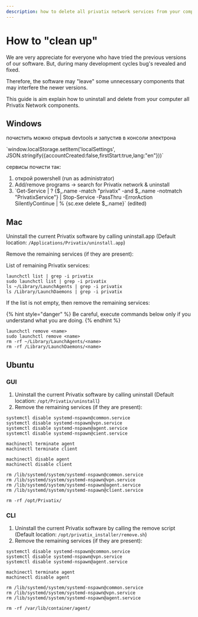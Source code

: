 ```yaml
---
description: how to delete all privatix network services from your computer
---
```


# How to "clean up"

We are very appreciate for everyone who have tried the previous versions of our software.  But, during many development cycles bug's revealed and fixed. 

Therefore, the software may "leave" some unnecessary components that may interfere the newer versions.

This guide is aim explain how to uninstall and delete from your computer all Privatix Network components. 



## **Windows**

почистить можно открыв devtools и запустив в консоли электрона

\`window.localStorage.setItem\('localSettings', JSON.stringify\({accountCreated:false,firstStart:true,lang:"en"}\)\)\`

сервисы почисти так:

1. открой powershell \(run as administrator\)  
2. Add/remove programs -&gt; search for Privatix network & uninstall  
3. \`Get-Service \| ? {$\_.name -match "privatix" -and $\_.name -notmatch "PrivatixService"} \| Stop-Service -PassThru -ErrorAction SilentlyContinue \| % {sc.exe delete $\_.name}\` \(edited\)



## **Mac** 

Uninstall the current Privatix software by calling uninstall.app \(Default location: `/Applications/Privatix/uninstall.app`\)

Remove the remaining services \(if they are present\):

List of remaining Privatix services:

```text
launchctl list | grep -i privatix
sudo launchctl list | grep -i privatix
ls ~/Library/LaunchAgents | grep -i privatix
ls /Library/LaunchDaemons | grep -i privatix
```

 If the list is not empty, then remove the remaining services:

{% hint style="danger" %}
Be careful, execute commands below only if you understand what you are doing.
{% endhint %}

```text
launchctl remove <name>
sudo launchctl remove <name>
rm -rf ~/Library/LaunchAgents/<name>
rm -rf /Library/LaunchDaemons/<name>
```

## **Ubuntu**

### GUI

1. Uninstall the current Privatix software by calling uninstall \(Default location: `/opt/Privatix/uninstall`\)
2. Remove the remaining services \(if they are present\):

```text
systemctl disable systemd-nspawn@common.service
systemctl disable systemd-nspawn@vpn.service
systemctl disable systemd-nspawn@agent.service  
systemctl disable systemd-nspawn@cient.service  

machinectl terminate agent
machinectl terminate client

machinectl disable agent
machinectl disable client

rm /lib/systemd/system/systemd-nspawn@common.service
rm /lib/systemd/system/systemd-nspawn@vpn.service
rm /lib/systemd/system/systemd-nspawn@agent.service
rm /lib/systemd/system/systemd-nspawn@client.service

rm -rf /opt/Privatix/
```

### **CLI** 

1. Uninstall the current Privatix software by calling the remove script \(Default location: `/opt/privatix_installer/remove.sh`\)
2. Remove the remaining services \(if they are present\):

```text
systemctl disable systemd-nspawn@common.service
systemctl disable systemd-nspawn@vpn.service
systemctl disable systemd-nspawn@agent.service  

machinectl terminate agent
machinectl disable agent

rm /lib/systemd/system/systemd-nspawn@common.service
rm /lib/systemd/system/systemd-nspawn@vpn.service
rm /lib/systemd/system/systemd-nspawn@agent.service

rm -rf /var/lib/container/agent/
```





